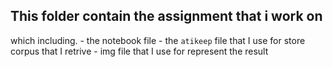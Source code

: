 ## This folder contain the assignment that i work on
which including.
	- the notebook file
	- the `atikeep` file that I use for store corpus that I retrive
	- img file that I use for represent the result
